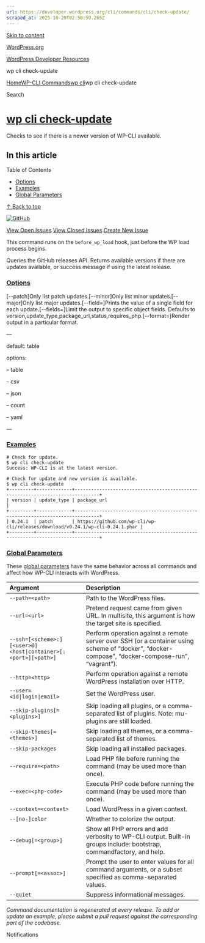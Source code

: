 ```yaml
---
url: https://developer.wordpress.org/cli/commands/cli/check-update/
scraped_at: 2025-10-20T02:58:50.265Z
---
```


[Skip to content](https://developer.wordpress.org/cli/commands/cli/check-update/#wp--skip-link--target)

[WordPress.org](https://wordpress.org/)

[WordPress Developer Resources](https://developer.wordpress.org/)

wp cli check-update


[Home](https://developer.wordpress.org/)[WP-CLI Commands](https://developer.wordpress.org/cli/commands/)[wp cli](https://developer.wordpress.org/cli/commands/cli/)wp cli check-update

Search

# [wp cli check-update](https://developer.wordpress.org/cli/commands/cli/check-update/)

Checks to see if there is a newer version of WP-CLI available.

## In this article

Table of Contents

- [Options](https://developer.wordpress.org/cli/commands/cli/check-update/#options)
- [Examples](https://developer.wordpress.org/cli/commands/cli/check-update/#examples)
- [Global Parameters](https://developer.wordpress.org/cli/commands/cli/check-update/#global-parameters)

[↑ Back to top](https://developer.wordpress.org/cli/commands/cli/check-update/#wp--skip-link--target)

[![GitHub](https://make.wordpress.org/cli/wp-content/plugins/wporg-cli/assets/images/github-mark.svg)](https://github.com/wp-cli/wp-cli)

[View Open Issues](https://github.com/login?return_to=%2Fissues%3Fq%3Dlabel%3Acommand%3Acli-check-update+sort%3Aupdated-desc+org%3Awp-cli+is%3Aopen) [View Closed Issues](https://github.com/login?return_to=%2Fissues%3Fq%3Dlabel%3Acommand%3Acli-check-update+sort%3Aupdated-desc+org%3Awp-cli+is%3Aclosed) [Create New Issue](https://github.com/wp-cli/wp-cli/issues/new)

This command runs on the `before_wp_load` hook, just before the WP load process begins.

Queries the GitHub releases API. Returns available versions if there are updates available, or success message if using the latest release.

### [Options](https://developer.wordpress.org/cli/commands/cli/check-update/\#options)

\[--patch\]Only list patch updates.\[--minor\]Only list minor updates.\[--major\]Only list major updates.\[--field=<field>\]Prints the value of a single field for each update.\[--fields=<fields>\]Limit the output to specific object fields. Defaults to version,update\_type,package\_url,status,requires\_php.\[--format=<format>\]Render output in a particular format.

—

default: table

options:

– table

– csv

– json

– count

– yaml

—

### [Examples](https://developer.wordpress.org/cli/commands/cli/check-update/\#examples)

```
# Check for update.
$ wp cli check-update
Success: WP-CLI is at the latest version.

# Check for update and new version is available.
$ wp cli check-update
+---------+-------------+-------------------------------------------------------------------------------+
| version | update_type | package_url                                                                   |
+---------+-------------+-------------------------------------------------------------------------------+
| 0.24.1  | patch       | https://github.com/wp-cli/wp-cli/releases/download/v0.24.1/wp-cli-0.24.1.phar |
+---------+-------------+-------------------------------------------------------------------------------+

```

### [Global Parameters](https://developer.wordpress.org/cli/commands/cli/check-update/\#global-parameters)

These [global parameters](https://make.wordpress.org/cli/handbook/config/) have the same behavior across all commands and affect how WP-CLI interacts with WordPress.

| **Argument** | **Description** |
| :-- | :-- |
| `--path=<path>` | Path to the WordPress files. |
| `--url=<url>` | Pretend request came from given URL. In multisite, this argument is how the target site is specified. |
| `--ssh=[<scheme>:][<user>@]<host\|container>[:<port>][<path>]` | Perform operation against a remote server over SSH (or a container using scheme of “docker”, “docker-compose”, “docker-compose-run”, “vagrant”). |
| `--http=<http>` | Perform operation against a remote WordPress installation over HTTP. |
| `--user=<id\|login\|email>` | Set the WordPress user. |
| `--skip-plugins[=<plugins>]` | Skip loading all plugins, or a comma-separated list of plugins. Note: mu-plugins are still loaded. |
| `--skip-themes[=<themes>]` | Skip loading all themes, or a comma-separated list of themes. |
| `--skip-packages` | Skip loading all installed packages. |
| `--require=<path>` | Load PHP file before running the command (may be used more than once). |
| `--exec=<php-code>` | Execute PHP code before running the command (may be used more than once). |
| `--context=<context>` | Load WordPress in a given context. |
| `--[no-]color` | Whether to colorize the output. |
| `--debug[=<group>]` | Show all PHP errors and add verbosity to WP-CLI output. Built-in groups include: bootstrap, commandfactory, and help. |
| `--prompt[=<assoc>]` | Prompt the user to enter values for all command arguments, or a subset specified as comma-separated values. |
| `--quiet` | Suppress informational messages. |

_Command documentation is regenerated at every release. To add or update an example, please submit a pull request against the corresponding part of the codebase._

Notifications